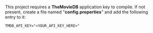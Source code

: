 This project requires a **TheMovieDB** application key to compile.
If not present, create a file named "**config.properties**" and add the following entry to it:

`TMDB_API_KEY="<YOUR_API_KEY_HERE>"`
